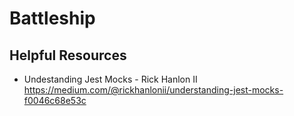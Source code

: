 # Battleship

## Helpful Resources

- Undestanding Jest Mocks - Rick Hanlon II https://medium.com/@rickhanlonii/understanding-jest-mocks-f0046c68e53c
